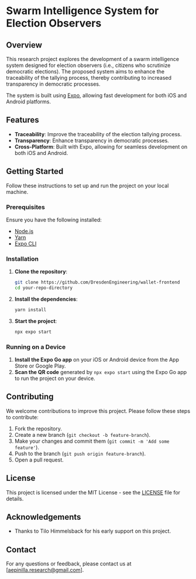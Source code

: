 # Swarm Intelligence System for Election Observers

## Overview

This research project explores the development of a swarm intelligence system designed for election observers (i.e., citizens who scrutinize democratic elections). The proposed system aims to enhance the traceability of the tallying process, thereby contributing to increased transparency in democratic processes.

The system is built using [Expo](https://expo.dev/), allowing fast development for both iOS and Android platforms.

## Features

- **Traceability**: Improve the traceability of the election tallying process.
- **Transparency**: Enhance transparency in democratic processes.
- **Cross-Platform**: Built with Expo, allowing for seamless development on both iOS and Android.

## Getting Started

Follow these instructions to set up and run the project on your local machine.

### Prerequisites

Ensure you have the following installed:

- [Node.js](https://nodejs.org/)
- [Yarn](https://yarnpkg.com/)
- [Expo CLI](https://docs.expo.dev/get-started/installation/)

### Installation

1. **Clone the repository**:
    ```bash
    git clone https://github.com/DresdenEngineering/wallet-frontend
    cd your-repo-directory
    ```

2. **Install the dependencies**:
    ```bash
    yarn install
    ```

3. **Start the project**:
    ```bash
    npx expo start
    ```

### Running on a Device

1. **Install the Expo Go app** on your iOS or Android device from the App Store or Google Play.
2. **Scan the QR code** generated by `npx expo start` using the Expo Go app to run the project on your device.

## Contributing

We welcome contributions to improve this project. Please follow these steps to contribute:

1. Fork the repository.
2. Create a new branch (`git checkout -b feature-branch`).
3. Make your changes and commit them (`git commit -m 'Add some feature'`).
4. Push to the branch (`git push origin feature-branch`).
5. Open a pull request.

## License

This project is licensed under the MIT License - see the [LICENSE](LICENSE) file for details.

## Acknowledgements

- Thanks to Tilo Himmelsback for his early support on this project. 

## Contact

For any questions or feedback, please contact us at [aepinilla.research@gmail.com].
